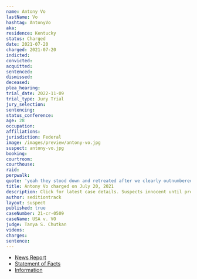 ```yaml
---
name: Antony Vo
lastName: Vo
hashtag: AntonyVo
aka:
residence: Kentucky
status: Charged
date: 2021-07-20
charged: 2021-07-20
indicted:
convicted:
acquitted:
sentenced:
dismissed:
deceased:
plea_hearing:
trial_date: 2022-11-09
trial_type: Jury Trial
jury_selection:
sentencing:
status_conference:
age: 28
occupation:
affiliations:
jurisdiction: Federal
image: /images/preview/antony-vo.jpg
suspect: antony-vo.jpg
booking:
courtroom:
courthouse:
raid:
perpwalk:
quote: 'yeah they stood down and retreated after we clearly outnumbered them'
title: Antony Vo charged on July 20, 2021
description: Click for latest case details. Suspects innocent until proven guilty.
author: seditiontrack
layout: suspect
published: true
caseNumber: 21-cr-0509
caseName: USA v. VO
judge: Tanya S. Chutkan
videos:
charges:
sentence:
---
```

- [News Report](https://www.wthr.com/article/news/crime/fbi-arrests-bloomington-man-for-his-role-in-jan-6-capitol-insurrection/531-98fce4bc-0aaf-49f4-abc3-266709d5fee4)
- [Statement of Facts](https://www.justice.gov/usao-dc/case-multi-defendant/file/1456726/download)
- [Information](https://www.justice.gov/usao-dc/case-multi-defendant/file/1456731/download)
